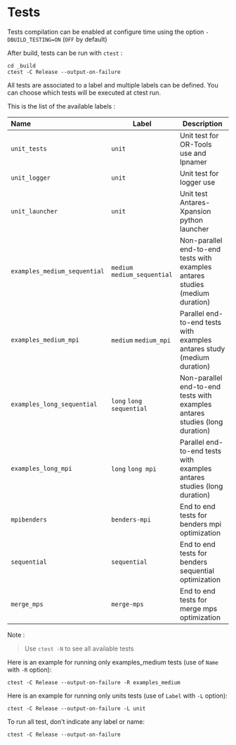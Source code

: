 # Tests

Tests compilation  can be enabled at configure time using the option `-DBUILD_TESTING=ON` (`OFF` by default)

After build, tests can be run with ``ctest`` :

```
cd _build
ctest -C Release --output-on-failure
```

All tests are associated to a label and multiple labels can be defined. You can choose which tests will be executed at ctest run.

This is the list of the available labels :

| Name     | Label |Description |
|:-------|-----|-----|
| `unit_tests`  | `unit`  | Unit test for OR-Tools use and lpnamer|
| `unit_logger`  | `unit`  | Unit test for logger use|
| `unit_launcher`  | `unit`  |Unit test Antares-Xpansion python launcher|
| `examples_medium_sequential`  | `medium` `medium_sequential` |Non-parallel end-to-end tests with examples antares studies (medium duration)|
| `examples_medium_mpi`  | `medium` `medium_mpi` |Parallel end-to-end tests with examples antares study (medium duration)|
| `examples_long_sequential`  | `long` `long sequential`  |Non-parallel end-to-end tests with examples antares studies (long duration)|
| `examples_long_mpi`  | `long` `long mpi`  |Parallel end-to-end tests with examples antares studies (long duration)|
| `mpibenders`  | `benders-mpi`  |End to end tests for benders mpi optimization|
| `sequential`  | `sequential`  |End to end tests for benders sequential optimization|
| `merge_mps`  | `merge-mps`  |End to end tests for merge mps optimization|

Note :
> Use `ctest -N` to see all available tests

Here is an example for running only examples_medium tests (use of `Name` with `-R` option):

```
ctest -C Release --output-on-failure -R examples_medium
```

Here is an example for running only units tests (use of `Label` with `-L` option):

```
ctest -C Release --output-on-failure -L unit
```

To run all test, don't indicate any label or name:

```
ctest -C Release --output-on-failure
```

